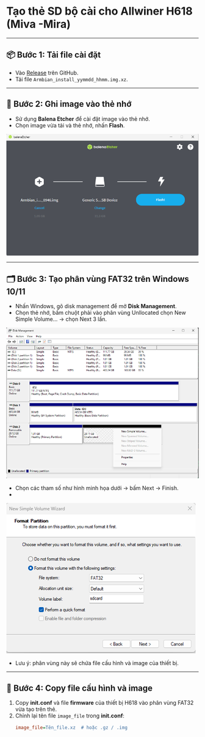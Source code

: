 # Tạo thẻ SD bộ cài cho Allwiner H618 (Miva -Mira)

---
## 📦 Bước 1: Tải file cài đặt

- Vào [Release](https://github.com/hoangvh/miva-armbian-build/releases) trên GitHub.
- Tải file `Armbian_install_yymmdd_hhmm.img.xz`.

---

## 💽 Bước 2: Ghi image vào thẻ nhớ

- Sử dụng **Balena Etcher** để cài đặt image vào thẻ nhớ.
- Chọn image vừa tải và thẻ nhớ, nhấn **Flash**.

![Hình minh họa bước 2](images/balena-etcher.png)

---

## 🗂 Bước 3: Tạo phân vùng FAT32 trên Windows 10/11

- Nhấn Windows, gõ disk management để mở **Disk Management**.
- Chọn thẻ nhớ, bấm chuột phải vào phân vùng Unllocated chọn New Simple Volume... -> chọn Next 3 lần.
  
 ![Hình minh họa bước 3](images/disk-management.png)
 
- Chọn các tham số như hình minh họa dưới -> bấm Next -> Finish.
- 
 ![Hình minh họa bước 3](images/format_fat32.png)

- Lưu ý: phân vùng này sẽ chứa file cấu hình và image của thiết bị.

---

## 📂 Bước 4: Copy file cấu hình và image

1. Copy **init.conf** và file **firmware** của thiết bị H618 vào phân vùng FAT32 vừa tạo trên thẻ.  
2. Chỉnh lại tên file `image_file` trong **init.conf**:
   ```ini
   image_file=Tên_file.xz  # hoặc .gz / .img
